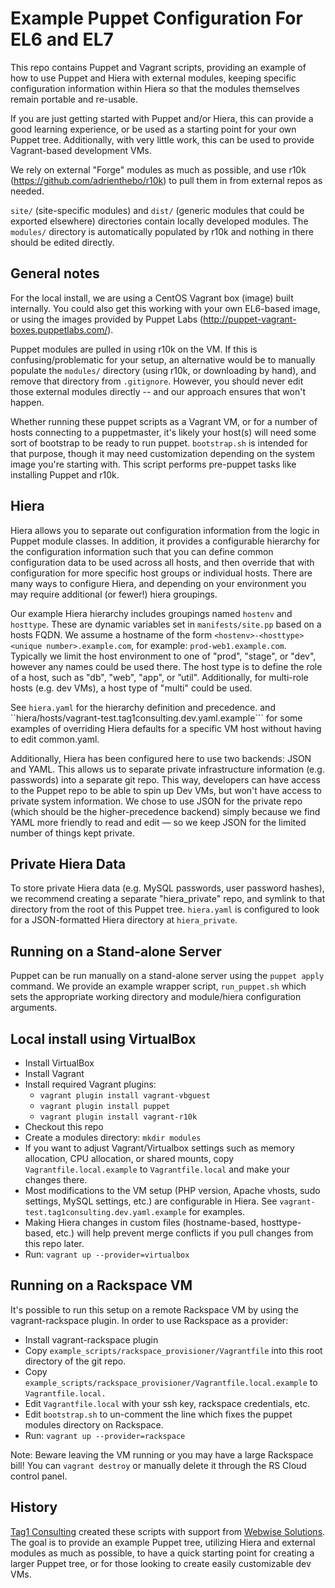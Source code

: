 Example Puppet Configuration For EL6 and EL7
============================================
This repo contains Puppet and Vagrant scripts, providing an example of how to use Puppet and Hiera with external modules, keeping specific configuration information within Hiera so that the modules themselves remain portable and re-usable.

If you are just getting started with Puppet and/or Hiera, this can provide a good learning experience, or be used as a starting point for your own Puppet tree.  Additionally, with very little work, this can be used to provide Vagrant-based development VMs.

We rely on external "Forge" modules as much as possible, and use r10k (https://github.com/adrienthebo/r10k) to pull them in from external repos as needed.

```site/``` (site-specific modules) and ```dist/``` (generic modules that could be exported elsewhere)  directories contain locally developed modules. The ```modules/``` directory is automatically populated by r10k and nothing in there should be edited directly.

General notes
-------------
For the local install, we are using a CentOS Vagrant box (image) built internally. You could also get this working with your own EL6-based image, or using the images provided by Puppet Labs (http://puppet-vagrant-boxes.puppetlabs.com/).

Puppet modules are pulled in using r10k on the VM. If this is confusing/problematic for your setup, an alternative would be to manually populate the ```modules/``` directory (using r10k, or downloading by hand), and remove that directory from ```.gitignore```. However, you should never edit those external modules directly -- and our approach ensures that won't happen.

Whether running these puppet scripts as a Vagrant VM, or for a number of hosts connecting to a puppetmaster, it's likely your host(s) will need some sort of bootstrap to be ready to run puppet. ```bootstrap.sh``` is intended for that purpose, though it may need customization depending on the system image you're starting with. This script performs pre-puppet tasks like installing Puppet and r10k.

Hiera
-----
Hiera allows you to separate out configuration information from the logic in Puppet module classes. In addition, it provides a configurable hierarchy for the configuration information such that you can define common configuration data to be used across all hosts, and then override that with configuration for more specific host groups or individual hosts. There are many ways to configure Hiera, and depending on your environment you may require additional (or fewer!) hiera groupings.

Our example Hiera hierarchy includes groupings named ```hostenv``` and ```hosttype```. These are dynamic variables set in ```manifests/site.pp``` based on a hosts FQDN. We assume a hostname of the form ```<hostenv>-<hosttype><unique number>.example.com```, for example: ```prod-web1.example.com```. Typically we limit the host environment to one of "prod", "stage", or "dev", however any names could be used there. The host type is to define the role of a host, such as "db", "web", "app", or ”util". Additionally, for multi-role hosts (e.g. dev VMs), a host type of "multi" could be used.

See ```hiera.yaml``` for the hierarchy definition and precedence. and ``hiera/hosts/vagrant-test.tag1consulting.dev.yaml.example``` for some examples of overriding Hiera defaults for a specific VM host without having to edit common.yaml.

Additionally, Hiera has been configured here to use two backends: JSON and YAML. This allows us to separate private infrastructure information (e.g. passwords) into a separate git repo. This way, developers can have access to the Puppet repo to be able to spin up Dev VMs, but won't have access to private system information. We chose to use JSON for the private repo (which should be the higher-precedence backend) simply because we find YAML more friendly to read and edit — so we keep JSON for the limited number of things kept private.

Private Hiera Data
------------------
To store private Hiera data (e.g. MySQL passwords, user password hashes), we recommend creating a separate "hiera_private" repo, and symlink to that directory from the root of this Puppet tree. ```hiera.yaml``` is configured to look for a JSON-formatted Hiera directory at ```hiera_private```.

Running on a Stand-alone Server
-------------------------------
Puppet can be run manually on a stand-alone server using the ```puppet apply``` command.  We provide an example wrapper script, ```run_puppet.sh``` which sets the appropriate working directory and module/hiera configuration arguments.

Local install using VirtualBox
------------------------------
 * Install VirtualBox
 * Install Vagrant
 * Install required Vagrant plugins:
   * `vagrant plugin install vagrant-vbguest`
   * `vagrant plugin install puppet`
   * `vagrant plugin install vagrant-r10k`
 * Checkout this repo
 * Create a modules directory: ```mkdir modules```
 * If you want to adjust Vagrant/Virtualbox settings such as memory allocation, CPU allocation, or shared mounts, copy ```Vagrantfile.local.example``` to ```Vagrantfile.local``` and make your changes there.
 * Most modifications to the VM setup (PHP version, Apache vhosts, sudo settings, MySQL settings, etc.) are configurable in Hiera. See ```vagrant-test.tag1consulting.dev.yaml.example``` for examples.
 * Making Hiera changes in custom files (hostname-based, hosttype-based, etc.) will help prevent merge conflicts if you pull changes from this repo later.
 * Run: ```vagrant up --provider=virtualbox```

Running on a Rackspace VM
-------------------------
It's possible to run this setup on a remote Rackspace VM by using the vagrant-rackspace plugin. In order to use Rackspace as a provider:
 * Install vagrant-rackspace plugin
 * Copy ```example_scripts/rackspace_provisioner/Vagrantfile``` into this root directory of the git repo.
 * Copy ```example_scripts/rackspace_provisioner/Vagrantfile.local.example``` to ```Vagrantfile.local.```
 * Edit ```Vagrantfile.local``` with your ssh key, rackspace credentials, etc.
 * Edit ```bootstrap.sh``` to un-comment the line which fixes the puppet modules directory on Rackspace.
 * Run: ```vagrant up --provider=rackspace```

Note: Beware leaving the VM running or you may have a large Rackspace bill! You can ```vagrant destroy``` or manually delete it through the RS Cloud control panel.

History
-------
[Tag1 Consulting](http://tag1consulting.com) created these scripts with support from [Webwise Solutions](http://webwiseone.com). The goal is to provide an example Puppet tree, utilizing Hiera and external modules as much as possible, to have a quick starting point for creating a larger Puppet tree, or for those looking to create easily customizable dev VMs.
